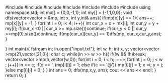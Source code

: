 #include <iostream>
#include <vector>
#include <fstream>
#include <string>
#include <queue>
#include <algorithm>
#include <climits>
using namespace std;
int mx[] = {0,0,-1,1};
int my[] = {-1,1,0,0};
void dfs(vector<vector<int> > &mp, int x, int y,int& ans){
    if(mp[x][y] == 1){
            ans++;
            mp[x][y] = -1;
    }
    for(int i = 0; i< 4; i++){
        int cur_x = x + mx[i];
        int cur_y = y + my[i];
        if(cur_x <0 || cur_x >= mp.size())continue;
        if(cur_y < 0 || cur_y >=mp[0].size())continue;
        if(mp[cur_x][cur_y] == 1)dfs(mp, cur_x,cur_y,ans);
    }


}
int main(){
    fstream in; in.open("input.txt");
    int w, h;
    int x, y;
    vector<vector<int> >mp(21,vector<int>(21,0));
    char c;
    while(in >> w >> h){
        if(!w && !h)break;
        vector<vector<int> >mp(h,vector<int>(w,0));
        for(int i = 0; i < h; i++){
            for(int j = 0; j < w ; j++){
                in >> c;
                if(c == '.')mp[i][j] = 1;
                else if(c == '@'){
                    mp[i][j] = 1;
                    x =i; y = j;
                }else mp[i][j] = 0;
            }
        }
        int ans = 0;
        dfs(mp,x,y, ans);
        cout << ans << endl;
    }
    return 0;
}


